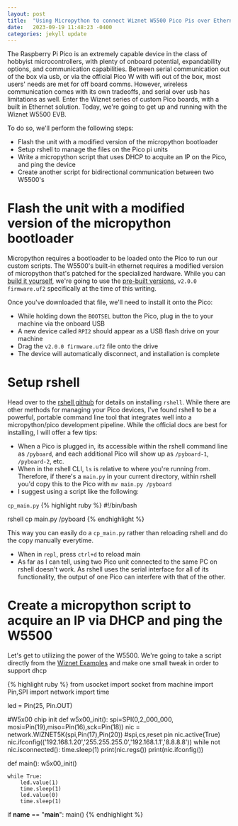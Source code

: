 ```yaml
---
layout: post
title:  "Using Micropython to connect Wiznet W5500 Pico Pis over Ethernet"
date:   2023-09-19 11:48:23 -0400
categories: jekyll update
---
```


The Raspberry Pi Pico is an extremely capable device in the class of hobbyist microcontrollers, with plenty of onboard potential, expandability options, and communication capabilities.  Between serial communication out of the box via usb, or via the official Pico W with wifi out of the box, most users' needs are met for off board comms.  However, wireless communication comes with its own tradeoffs, and serial over usb has limitations as well.  Enter the Wiznet series of custom Pico boards, with a built in Ethernet solution.  Today, we're going to get up and running with the Wiznet W5500 EVB.

To do so, we'll perform the following steps:
- Flash the unit with a modified version of the micropython bootloader
- Setup rshell to manage the files on the Pico pi units
- Write a micropython script that uses DHCP to acquite an IP on the Pico, and ping the device
- Create another script for bidirectional communication between two W5500's


# Flash the unit with a modified version of the micropython bootloader

Micropython requires a bootloader to be loaded onto the Pico to run our custom scripts.  The W5500's built-in ethernet requires a modified version of micropython that's patched for the specialized hardware.  While you can [build it yourself](https://github.com/Wiznet/RP2040-HAT-MicroPython/blob/main/Ethernet%20Example%20Getting%20Started%20%5BMicropython%5D.md#building), we're going to use the [pre-built versions](https://github.com/Wiznet/RP2040-HAT-MicroPython/releases), `v2.0.0 firmware.uf2` specifically at the time of this writing.

Once you've downloaded that file, we'll need to install it onto the Pico:
- While holding down the `BOOTSEL` button the Pico, plug in the to your machine via the onboard USB
- A new device called `RPI2` should appear as a USB flash drive on your machine
- Drag the `v2.0.0 firmware.uf2` file onto the drive
- The device will automatically disconnect, and installation is complete

# Setup rshell 

Head over to the [rshell github](https://github.com/dhylands/rshell) for details on installing `rshell`.  While there are other methods for managing your Pico devices, I've found rshell to be a powerful, portable command line tool that integrates well into a micropython/pico development pipeline.  While the official docs are best for installing, I will offer a few tips:

- When a Pico is plugged in, its accessible within the rshell command line as `/pyboard`, and each additional Pico will show up as `/pyboard-1`, `/pyboard-2`, etc.
- When in the rshell CLI, `ls` is relative to where you're running from.  Therefore, if there's a `main.py` in your current directory, within rshell you'd copy this to the Pico with `mv main.py /pyboard`
- I suggest using a script like the following:

`cp_main.py`
{% highlight ruby %}
#!/bin/bash

rshell cp main.py /pyboard
{% endhighlight %}

This way you can easily do a `cp_main.py` rather than reloading rshell and do the copy manually everytime.

- When in `repl`, press `ctrl+d` to reload main
- As far as I can tell, using two Pico unit connected to the same PC on rshell doesn't work.  As rshell uses the serial interface for all of its functionality, the output of one Pico can interfere with that of the other.

# Create a micropython script to acquire an IP via DHCP and ping the W5500

Let's get to utilizing the power of the W5500.  We're going to take a script directly from the [Wiznet Examples](https://github.com/Wiznet/RP2040-HAT-MicroPython/blob/main/examples/PING_TEST/w5x00_Ping_Test.py) and make one small tweak in order to support dhcp

{% highlight ruby %}
from usocket import socket
from machine import Pin,SPI
import network
import time

led = Pin(25, Pin.OUT)

#W5x00 chip init
def w5x00_init():
    spi=SPI(0,2_000_000, mosi=Pin(19),miso=Pin(16),sck=Pin(18))
    nic = network.WIZNET5K(spi,Pin(17),Pin(20)) #spi,cs,reset pin
    nic.active(True)
    nic.ifconfig(('192.168.1.20','255.255.255.0','192.168.1.1','8.8.8.8'))
    while not nic.isconnected():
        time.sleep(1)
        print(nic.regs())
    print(nic.ifconfig())
        
def main():
    w5x00_init()

    while True:
        led.value(1)
        time.sleep(1)
        led.value(0)
        time.sleep(1)

if __name__ == "__main__":
    main()
{% endhighlight %}